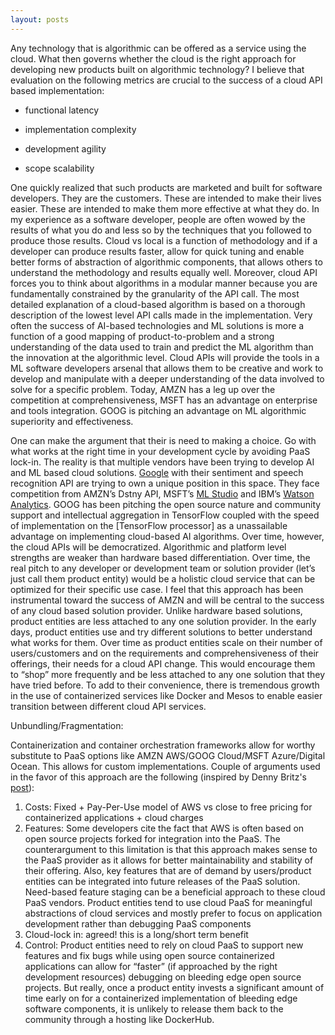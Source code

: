 ```yaml
---
layout: posts
---
```


Any technology that is algorithmic can be offered as a service using the cloud. What then governs whether the cloud is the right approach for developing new products built on algorithmic technology? I believe that evaluation on the following metrics are crucial to the success of a cloud API based implementation:

- functional latency

- implementation complexity

- development agility

- scope scalability

One quickly realized that such products are marketed and built for software developers. They are the customers. These are intended to make their lives easier. These are intended to make them more effective at what they do. In my experience as a software developer, people are often wowed by the results of what you do and less so by the techniques that you followed to produce those results. Cloud vs local is a function of methodology and if a developer can produce results faster, allow for quick tuning and enable better forms of abstraction of algorithmic components, that allows others to understand the methodology and results equally well. Moreover, cloud API forces you to think about algorithms in a modular manner because you are fundamentally constrained by the granularity of the API call. The most detailed explanation of a cloud-based algorithm is based on a thorough description of the lowest level API calls made in the implementation.
Very often the success of AI-based technologies and ML solutions is more a function of a good mapping of product-to-problem and a strong understanding of the data used to train and predict the ML algorithm than the innovation at the algorithmic level. Cloud APIs will provide the tools in a ML software developers arsenal that allows them to be creative and work to develop and manipulate with a deeper understanding of the data involved to solve for a specific problem. Today, AMZN has a leg up over the competition at comprehensiveness, MSFT has an advantage on enterprise and tools integration. GOOG is pitching an advantage on ML algorithmic superiority and effectiveness.

One can make the argument that their is need to making a choice. Go with what works at the right time in your development cycle by avoiding PaaS lock-in. The reality is that multiple vendors have been trying to develop AI and ML based cloud solutions. [Google] with their sentiment and speech recognition API are trying to own a unique position in this space. They face competition from AMZN’s Dstny API, MSFT’s [ML Studio] and IBM’s [Watson Analytics]. GOOG has been pitching the open source nature and community support and intellectual aggregation in TensorFlow coupled with the speed of implementation on the [TensorFlow processor] as a unassailable advantage on implementing cloud-based AI algorithms. Over time, however, the cloud APIs will be democratized. Algorithmic and platform level strengths are weaker than hardware based differentiation. Over time, the real pitch to any developer or development team or solution provider (let’s just call them product entity) would be a holistic cloud service that can be optimized for their specific use case. I feel that this approach has been instrumental toward the success of AMZN and will be central to the success of any cloud based solution provider. Unlike hardware based solutions, product entities are less attached to any one solution provider. In the early days, product entities use and try different solutions to better understand what works for them. Over time as product entities scale on their number of users/customers and on the requirements and comprehensiveness of their offerings, their needs for a cloud API change. This would encourage them to “shop” more frequently and be less attached to any one solution that they have tried before. To add to their convenience, there is tremendous growth in the use of containerized services like Docker and Mesos to enable easier transition between different cloud API services.

Unbundling/Fragmentation:

Containerization and container orchestration frameworks allow for worthy substitute to PaaS options like AMZN AWS/GOOG Cloud/MSFT Azure/Digital Ocean. This allows for custom implementations. Couple of arguments used in the favor of this approach are the following (inspired by Denny Britz's [post]):

1. Costs: Fixed + Pay-Per-Use model of AWS vs close to free pricing for containerized applications + cloud charges
2. Features: Some developers cite the fact that AWS is often based on open source projects forked for integration into the PaaS. The counterargument to this limitation is that this approach makes sense to the PaaS provider as it allows for better maintainability and stability of their offering. Also, key features that are of demand by users/product entities can be integrated into future releases of the PaaS solution. Need-based feature staging can be a beneficial approach to these cloud PaaS vendors. Product entities tend to use cloud PaaS for meaningful abstractions of cloud services and mostly prefer to focus on application development rather than debugging PaaS components
3. Cloud-lock in: agreed! this is a long/short term benefit
4. Control: Product entities need to rely on cloud PaaS to support new features and fix bugs while using open source containerized applications can allow for “faster” (if approached by the right development resources) debugging on bleeding edge open source projects. But really, once a product entity invests a significant amount of time early on for a containerized implementation of bleeding edge software components, it is unlikely to release them back to the community through a hosting like DockerHub.

[Google]: http://www.theverge.com/2016/7/22/12255334/google-cloud-ai-deepmind?yptr=yahoo
[TensorFlow chip]: http://www.theverge.com/circuitbreaker/2016/5/19/11716818/google-alphago-hardware-asic-chip-tensor-processor-unit-machine-learning
[ML Studio]: http://www.kdnuggets.com/2014/11/microsoft-azure-machine-learning.html
[Watson Analytics]: http://www.kdnuggets.com/2014/12/ibm-watson-analytics-microsoft-azure-machine-learning-p1.html
[post]: http://blog.dennybritz.com/2015/10/06/the-unbundling-of-aws/
